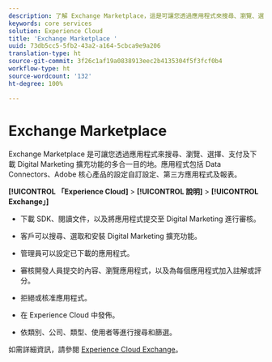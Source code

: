 ```yaml
---
description: 了解 Exchange Marketplace，這是可讓您透過應用程式來搜尋、瀏覽、選擇、支付及下載 Digital Marketing 擴充功能的多合一目的地。
keywords: core services
solution: Experience Cloud
title: 'Exchange Marketplace '
uuid: 73db5cc5-5fb2-43a2-a164-5cbca9e9a206
translation-type: ht
source-git-commit: 3f26c1af19a0838913eec2b4135304f5f3fcf0b4
workflow-type: ht
source-wordcount: '132'
ht-degree: 100%

---
```



# Exchange Marketplace

Exchange Marketplace 是可讓您透過應用程式來搜尋、瀏覽、選擇、支付及下載 Digital Marketing 擴充功能的多合一目的地。應用程式包括 Data Connectors、Adobe 核心產品的設定自訂設定、第三方應用程式及報表。

**[!UICONTROL 「Experience Cloud]** > **[!UICONTROL 說明]** > **[!UICONTROL Exchange」]**

* 下載 SDK、閱讀文件，以及將應用程式提交至 Digital Marketing 進行審核。

* 客戶可以搜尋、選取和安裝 Digital Marketing 擴充功能。

* 管理員可以設定已下載的應用程式。

* 審核開發人員提交的內容、瀏覽應用程式，以及為每個應用程式加入註解或評分。

* 拒絕或核准應用程式。

* 在 Experience Cloud 中發佈。

* 依類別、公司、類型、使用者等進行搜尋和篩選。

如需詳細資訊，請參閱 [Experience Cloud Exchange](https://exchange.adobe.com/experiencecloud.html)。
